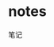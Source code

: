 <!--
 * @Date: 2021-07-31 12:59:57
 * @Author: 浩
 * @LastEditors: 浩
 * @FilePath: \notes\README.md
-->
# notes
笔记
